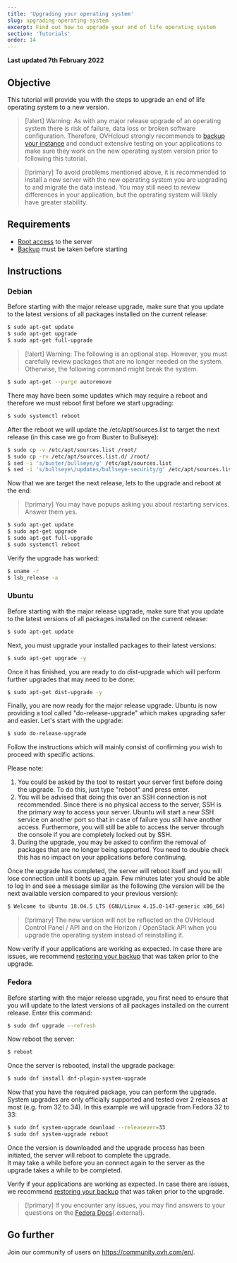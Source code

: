 ```yaml
---
title: 'Upgrading your operating system'
slug: upgrading-operating-system
excerpt: Find out how to upgrade your end of life operating system
section: 'Tutorials'
order: 14
---
```


**Last updated 7th February 2022**

## Objective

This tutorial will provide you with the steps to upgrade an end of life operating system to a new version.

> [!alert]
> Warning: As with any major release upgrade of an operating system there is risk of failure, data loss or broken software configuration. 
> Therefore, OVHcloud strongly recommends to [backup your instance](../back-up-instance/) and conduct extensive testing on your applications to make sure they work on the new operating system version prior to following this tutorial.
>

> [!primary]
> To avoid problems mentioned above, it is recommended to install a new server with the new operating system you are upgrading to and migrate the data instead. 
> You may still need to review differences in your application, but the operating system will likely have greater stability.
>

## Requirements

- [Root access](../become_the_root_user_and_select_a_password/) to the server
- [Backup](../back-up-instance/) must be taken before starting

## Instructions

### Debian

Before starting with the major release upgrade, make sure that you update to the latest versions of all packages installed on the current release:

```bash
$ sudo apt-get update
$ sudo apt-get upgrade
$ sudo apt-get full-upgrade
```

> [!alert]
> Warning: The following is an optional step. 
> However, you must carefully review packages that are no longer needed on the system. Otherwise, the following command might break the system. 
>

```bash
$ sudo apt-get --purge autoremove
```

There may have been some updates which may require a reboot and therefore we must reboot first before we start upgrading:

```bash
$ sudo systemctl reboot
```

After the reboot we will update the /etc/apt/sources.list to target the next release (in this case we go from Buster to Bullseye):

```bash
$ sudo cp -v /etc/apt/sources.list /root/
$ sudo cp -rv /etc/apt/sources.list.d/ /root/
$ sed -i 's/buster/bullseye/g' /etc/apt/sources.list
$ sed -i 's/bullseye\/updates/bullseye-security/g' /etc/apt/sources.list
```

Now that we are target the next release, lets to the upgrade and reboot at the end:

> [!primary]
> You may have popups asking you about restarting services. Answer them yes.
>

```bash
$ sudo apt-get update
$ sudo apt-get upgrade
$ sudo apt-get full-upgrade
$ sudo systemctl reboot
```

Verify the upgrade has worked:

```bash
$ uname -r
$ lsb_release -a
```

### Ubuntu

Before starting with the major release upgrade, make sure that you update to the latest versions of all packages installed on the current release:

```bash
$ sudo apt-get update
```

Next, you must upgrade your installed packages to their latest versions:

```bash
$ sudo apt-get upgrade -y
```

Once it has finished, you are ready to do dist-upgrade which will perform further upgrades that may need to be done:

```bash
$ sudo apt-get dist-upgrade -y
```

Finally, you are now ready for the major release upgrade. Ubuntu is now providing a tool called "do-release-upgrade" which makes upgrading safer and easier. Let's start with the upgrade:

```bash
$ sudo do-release-upgrade
```

Follow the instructions which will mainly consist of confirming you wish to proceed with specific actions.

Please note:

1. You could be asked by the tool to restart your server first before doing the upgrade. To do this, just type "reboot" and press enter.
2. You will be advised that doing this over an SSH connection is not recommended. Since there is no physical access to the server, SSH is the primary way to access your server. Ubuntu will start a new SSH service on another port so that in case of failure you still have another access. Furthermore, you will still be able to access the server through the console if you are completely locked out by SSH.
3. During the upgrade, you may be asked to confirm the removal of packages that are no longer being supported. You need to double check this has no impact on your applications before continuing.

Once the upgrade has completed, the server will reboot itself and you will lose connection until it boots up again.
Few minutes later you should be able to log in and see a message similar as the following (the version will be the next available version compared to your previous version):

```bash
$ Welcome to Ubuntu 18.04.5 LTS (GNU/Linux 4.15.0-147-generic x86_64)
```

> [!primary]
> The new version will not be reflected on the OVHcloud Control Panel / API and on the Horizon / OpenStack API when you upgrade the operating system instead of reinstalling it.
>

Now verify if your applications are working as expected. In case there are issues, we recommend [restoring your backup](../create-restore-virtual-server-from-backup/) that was taken prior to the upgrade.

### Fedora

Before starting with the major release upgrade, you first need to ensure that you will update to the latest versions of all packages installed on the current release. Enter this command:

```bash
$ sudo dnf upgrade --refresh
```

Now reboot the server:

```bash
$ reboot
```

Once the server is rebooted, install the upgrade package:

```bash
$ sudo dnf install dnf-plugin-system-upgrade
```

Now that you have the required package, you can perform the upgrade. System upgrades are only officially supported and tested over 2 releases at most (e.g. from 32 to 34). 
In this example we will upgrade from Fedora 32 to 33:

```bash
$ sudo dnf system-upgrade download --releasever=33
$ sudo dnf system-upgrade reboot
```

Once the version is downloaded and the upgrade process has been initiated, the server will reboot to complete the upgrade.
<br>It may take a while before you an connect again to the server as the upgrade takes a while to be completed.

Verify if your applications are working as expected. In case there are issues, we recommend [restoring your backup](../create-restore-virtual-server-from-backup/) that was taken prior to the upgrade.

> [!primary]
> If you encounter any issues, you may find answers to your questions on the [Fedora Docs](https://docs.fedoraproject.org/en-US/quick-docs/dnf-system-upgrade/){.external}.
>

## Go further

Join our community of users on <https://community.ovh.com/en/>.
